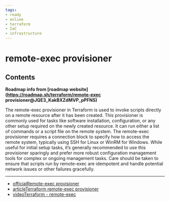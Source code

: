 ```yaml
---
tags:
- ready
- online
- terraform
- IaC
- infrastructure
---
```


# remote-exec provisioner

## Contents

__Roadmap info from [roadmap website](<https://roadmap.sh/terraform/remote-exec> provisioner@JQE3_KakBXZdMVP_pPFNS)__

The remote-exec provisioner in Terraform is used to invoke scripts directly on a remote resource after it has been created. This provisioner is commonly used for tasks like software installation, configuration, or any other setup required on the newly created resource. It can run either a list of commands or a script file on the remote system. The remote-exec provisioner requires a connection block to specify how to access the remote system, typically using SSH for Linux or WinRM for Windows. While useful for initial setup tasks, it’s generally recommended to use this provisioner sparingly and prefer more robust configuration management tools for complex or ongoing management tasks. Care should be taken to ensure that scripts run by remote-exec are idempotent and handle potential network issues or other failures gracefully.

---

- [officialRemote-exec provisioner](https://developer.hashicorp.com/terraform/language/resources/provisioners/remote-exec)
- [articleTerraform remote-exec provisioner](https://learning-ocean.com/tutorials/terraform/terraform-remote-exec-provisioner/)
- [videoTerraform - remote-exec](https://www.youtube.com/watch?v=kjDXbGeLvRw)
